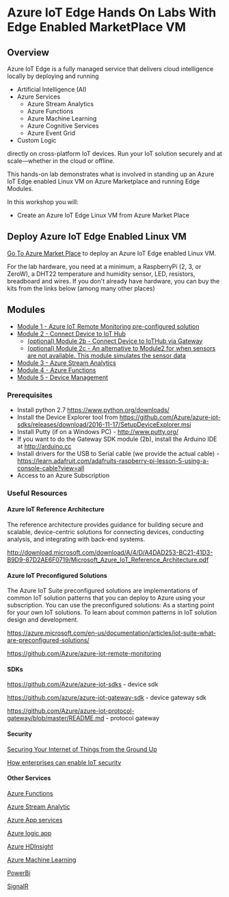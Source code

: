 # Azure IoT Edge Hands On Labs With Edge Enabled MarketPlace VM

## Overview

Azure IoT Edge is a fully managed service that delivers cloud intelligence locally by deploying and running

* Artificial Intelligence (AI)
* Azure Services
  * Azure Stream Analytics
  * Azure Functions
  * Azure Machine Learning
  * Azure Cognitive Services
  * Azure Event Grid
* Custom Logic
  
directly on cross-platform IoT devices. Run your IoT solution securely and at scale—whether in the cloud or offline.

This hands-on lab demonstrates what is involved in standing up an Azure IoT Edge enabled Linux VM on Azure Marketplace and running Edge Modules.

In this workshop you will:

* Create an Azure IoT Edge Linux VM from Azure Market Place

## Deploy Azure IoT Edge Enabled Linux VM



[Go To Azure Market Place](https://azuremarketplace.microsoft.com/en-us/marketplace/apps/microsoft_iot_edge.iot_edge_vm_ubuntu?tab=Overview) to deploy an Azure IoT Edge enabled Linux VM.



For the lab hardware, you need at a minimum, a RaspberryPi (2, 3, or ZeroW), a DHT22 temperature and humidity sensor, LED, resistors, breadboard and wires.  If you don't already have hardware, you can buy the kits from the links below (among many other places)

## Modules

* [Module 1 - Azure IoT Remote Monitoring pre-configured solution](Module1) 
* [Module 2 - Connect Device to IoT Hub](Module2)
    * [(optional) Module 2b - Connect Device to IoTHub via Gateway](Module2b)
    * [(optional) Module 2c - An alternative to Module2 for when sensors are not available. This module simulates the sensor data](Module2c)
* [Module 3 - Azure Stream Analytics](Module3)
* [Module 4 - Azure Functions](Module4)
* [Module 5 - Device Management](Module5)

### Prerequisites

* Install python 2.7 https://www.python.org/downloads/
* Install the Device Explorer tool from https://github.com/Azure/azure-iot-sdks/releases/download/2016-11-17/SetupDeviceExplorer.msi
* Install Putty (if on a Windows PC) - http://www.putty.org/ 
* If you want to do the Gateway SDK module (2b), install the Arduino IDE at http://arduino.cc
* Install drivers for the USB to Serial cable (we provide the actual cable) - https://learn.adafruit.com/adafruits-raspberry-pi-lesson-5-using-a-console-cable?view=all 
* Access to an Azure Subscription

### Useful Resources 

#### Azure IoT Reference Architecture
The reference architecture provides guidance for building secure and scalable, device-centric solutions for connecting devices, conducting analysis, and integrating with back-end systems.

http://download.microsoft.com/download/A/4/D/A4DAD253-BC21-41D3-B9D9-87D2AE6F0719/Microsoft_Azure_IoT_Reference_Architecture.pdf

#### Azure IoT Preconfigured Solutions
The Azure IoT Suite preconfigured solutions are implementations of common IoT solution patterns that you can deploy to Azure using your subscription. You can use the preconfigured solutions: As a starting point for your own IoT solutions. To learn about common patterns in IoT solution design and development.

https://azure.microsoft.com/en-us/documentation/articles/iot-suite-what-are-preconfigured-solutions/

https://github.com/Azure/azure-iot-remote-monitoring 

#### SDKs

https://github.com/Azure/azure-iot-sdks - device sdk

https://github.com/azure/azure-iot-gateway-sdk - device gateway sdk

https://github.com/Azure/azure-iot-protocol-gateway/blob/master/README.md - protocol gateway

#### Security
[Securing Your Internet of Things from the Ground Up](http://download.microsoft.com/download/8/C/4/8C4DEF9B-041B-47F3-AD7F-52F391B1D0AB/Securing_your_Internet_of_Things_from_the_ground_up_white_paper_EN_US.pdf)

[How enterprises can enable IoT security]( http://blogs.microsoft.com/iot/2016/03/07/how-enterprises-can-enable-iot-security/#QoDqUlfc7CWlYhHf.99)

#### Other Services
[Azure Functions](https://docs.microsoft.com/en-us/azure/azure-functions/)

[Azure Stream Analytic](https://docs.microsoft.com/en-us/azure/stream-analytics/stream-analytics-introduction )

[Azure App services](https://docs.microsoft.com/en-us/azure/app-service/app-service-value-prop-what-is) 

[Azure logic app](https://docs.microsoft.com/en-us/azure/logic-apps/) 

[Azure HDInsight](https://docs.microsoft.com/en-us/azure/hdinsight/ )

[Azure Machine Learning](https://studio.azureml.net/)

[PowerBi](https://powerbi.microsoft.com/en-us/documentation/powerbi-azure-and-power-bi/ )

[SignalR](https://www.asp.net/signalr/overview/deployment/using-signalr-with-azure-web-sites) 
